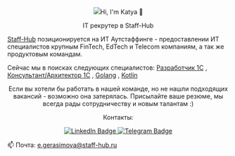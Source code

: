 <div id="header" align="center">
  <img src="C:\Users\User\Documents\STAFF-HUB\1631558726509.png/>
</div>


# Hi, I'm Katya 👋

IT рекрутер в Staff-Hub

<p align='left'>
   <a href='https://staff-hub.ru/'>Staff-Hub</a> позиционируется на ИТ Аутстаффинге - предоставлении ИТ специалистов крупным FinTech, EdTech и Telecom компаниям, а так же продуктовым командам.
</p>

<p align='left'>
   Сейчас мы в поисках следующих специалистов: <a href='https://geeklink.io/job/staff-hub-full-time-razrabotchik-1s-v-sfere-zhkh/'>Разработчик 1С</a> , 
   <a href='https://geeklink.io/job/staff-hub-full-time-konsultant-arhitektor-1s-senior/'>Консультант/Архитектор 1С</a> ,
   <a href='https://geeklink.io/job/staff-hub-rossiya-full-time-backend-golang-lead/'>Golang</a> ,
   <a href='https://geeklink.io/job/staff-hub-rossiya-full-time-backend-kotlin-senior-lead/'>Kotlin</a>
</p>

Если вы хотели бы работать в нашей команде, но не нашли подходящих вакансий - возможно она затерялась. Присылайте ваше резюме, мы всегда рады сотрудничеству и новым талантам :)

Контакты:
<div id="badges">
  <a href="https://www.linkedin.com/in/ekaterina-gerasimova-staffhub/">
    <img src="https://img.shields.io/badge/LinkedIn-blue?style=for-the-badge&logo=linkedin&logoColor=white" alt="LinkedIn Badge"/>
  <a href="https://t.me/geraterina">
    <img src="https://img.shields.io/badge/Telegram-blue?style=for-the-badge&logo=twitter&logoColor=white" alt="Telegram Badge"/>
  </a>
</div>

<p align='left'>
   📫 Почта: <a href='mailto:e.gerasimova@staff-hub.ru'>e.gerasimova@staff-hub.ru</a>
</p>
